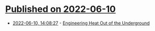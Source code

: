 # [Published on 2022-06-10](index.md)

* [2022-06-10, 14:08:27](https://news.ycombinator.com/item?id=31694445) - [Engineering Heat Out of the Underground](https://www.ianvisits.co.uk/articles/cooling-the-tube-engineering-heat-out-of-the-underground-20873/)
